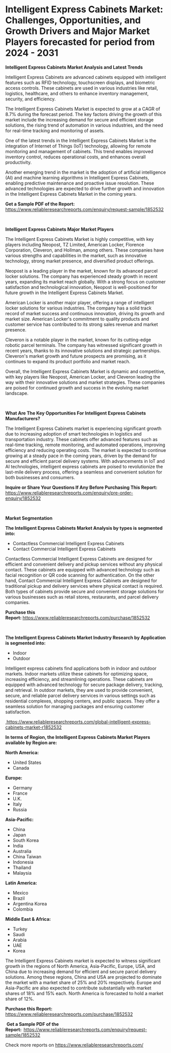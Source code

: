 <p><h1>Intelligent Express Cabinets Market: Challenges, Opportunities, and Growth Drivers and Major Market Players forecasted for period from 2024 - 2031</h1></p><p><strong>Intelligent Express Cabinets Market Analysis and Latest Trends</strong></p>
<p><p>Intelligent Express Cabinets are advanced cabinets equipped with intelligent features such as RFID technology, touchscreen displays, and biometric access controls. These cabinets are used in various industries like retail, logistics, healthcare, and others to enhance inventory management, security, and efficiency.</p><p>The Intelligent Express Cabinets Market is expected to grow at a CAGR of 8.7% during the forecast period. The key factors driving the growth of this market include the increasing demand for secure and efficient storage solutions, the rising trend of automation in various industries, and the need for real-time tracking and monitoring of assets.</p><p>One of the latest trends in the Intelligent Express Cabinets Market is the integration of Internet of Things (IoT) technology, allowing for remote monitoring and management of cabinets. This trend enables improved inventory control, reduces operational costs, and enhances overall productivity.</p><p>Another emerging trend in the market is the adoption of artificial intelligence (AI) and machine learning algorithms in Intelligent Express Cabinets, enabling predictive maintenance and proactive issue resolution. These advanced technologies are expected to drive further growth and innovation in the Intelligent Express Cabinets Market in the coming years.</p></p>
<p><strong>Get a Sample PDF of the Report:&nbsp;</strong> <a href="https://www.reliableresearchreports.com/enquiry/request-sample/1852532">https://www.reliableresearchreports.com/enquiry/request-sample/1852532</a></p>
<p>&nbsp;</p>
<p><strong>Intelligent Express Cabinets Major Market Players</strong></p>
<p><p>The Intelligent Express Cabinets Market is highly competitive, with key players including Neopost, TZ Limited, American Locker, Florence Corporation, Cleveron, and Hollman, among others. These companies have various strengths and capabilities in the market, such as innovative technology, strong market presence, and diversified product offerings.</p><p>Neopost is a leading player in the market, known for its advanced parcel locker solutions. The company has experienced steady growth in recent years, expanding its market reach globally. With a strong focus on customer satisfaction and technological innovation, Neopost is well-positioned for future growth in the Intelligent Express Cabinets Market.</p><p>American Locker is another major player, offering a range of intelligent locker solutions for various industries. The company has a solid track record of market success and continuous innovation, driving its growth and market size. American Locker's commitment to quality products and customer service has contributed to its strong sales revenue and market presence.</p><p>Cleveron is a notable player in the market, known for its cutting-edge robotic parcel terminals. The company has witnessed significant growth in recent years, thanks to its innovative solutions and strategic partnerships. Cleveron's market growth and future prospects are promising, as it continues to expand its product portfolio and market reach.</p><p>Overall, the Intelligent Express Cabinets Market is dynamic and competitive, with key players like Neopost, American Locker, and Cleveron leading the way with their innovative solutions and market strategies. These companies are poised for continued growth and success in the evolving market landscape.</p></p>
<p>&nbsp;</p>
<p><strong>What Are The Key Opportunities For Intelligent Express Cabinets Manufacturers?</strong></p>
<p><p>The Intelligent Express Cabinets market is experiencing significant growth due to increasing adoption of smart technologies in logistics and transportation industry. These cabinets offer advanced features such as real-time tracking, remote monitoring, and automated operations, improving efficiency and reducing operating costs. The market is expected to continue growing at a steady pace in the coming years, driven by the demand for secure and efficient parcel delivery systems. With advancements in IoT and AI technologies, intelligent express cabinets are poised to revolutionize the last-mile delivery process, offering a seamless and convenient solution for both businesses and consumers.</p></p>
<p><strong>Inquire or Share Your Questions If Any Before Purchasing This Report:</strong> <a href="https://www.reliableresearchreports.com/enquiry/pre-order-enquiry/1852532">https://www.reliableresearchreports.com/enquiry/pre-order-enquiry/1852532</a></p>
<p>&nbsp;</p>
<p><strong>Market Segmentation</strong></p>
<p><strong>The Intelligent Express Cabinets Market Analysis by types is segmented into:</strong></p>
<p><ul><li>Contactless Commercial Intelligent Express Cabinets</li><li>Contact Commercial Intelligent Express Cabinets</li></ul></p>
<p><p>Contactless Commercial Intelligent Express Cabinets are designed for efficient and convenient delivery and pickup services without any physical contact. These cabinets are equipped with advanced technology such as facial recognition or QR code scanning for authentication. On the other hand, Contact Commercial Intelligent Express Cabinets are designed for traditional pickup and delivery services where physical contact is required. Both types of cabinets provide secure and convenient storage solutions for various businesses such as retail stores, restaurants, and parcel delivery companies.</p></p>
<p><strong>Purchase this Report:&nbsp;</strong><a href="https://www.reliableresearchreports.com/purchase/1852532">https://www.reliableresearchreports.com/purchase/1852532</a></p>
<p>&nbsp;</p>
<p><strong>The Intelligent Express Cabinets Market Industry Research by Application is segmented into:</strong></p>
<p><ul><li>Indoor</li><li>Outdoor</li></ul></p>
<p><p>Intelligent express cabinets find applications both in indoor and outdoor markets. Indoor markets utilize these cabinets for optimizing space, increasing efficiency, and streamlining operations. These cabinets are equipped with advanced technology for secure package delivery, tracking, and retrieval. In outdoor markets, they are used to provide convenient, secure, and reliable parcel delivery services in various settings such as residential complexes, shopping centers, and public spaces. They offer a seamless solution for managing packages and ensuring customer satisfaction.</p></p>
<p><a href="https://www.reliableresearchreports.com/global-intelligent-express-cabinets-market-r1852532">&nbsp;https://www.reliableresearchreports.com/global-intelligent-express-cabinets-market-r1852532</a></p>
<p><strong>In terms of Region, the Intelligent Express Cabinets Market Players available by Region are:</strong></p>
<p>
    <p> <strong> North America: </strong>
        <ul>
            <li>United States</li>
            <li>Canada</li>
        </ul>
        </p> 
    <p> <strong> Europe: </strong>
        <ul>
            <li>Germany</li>
            <li>France</li>
            <li>U.K.</li>
            <li>Italy</li>
            <li>Russia</li>
        </ul>
        </p> 
    <p> <strong> Asia-Pacific: </strong>
        <ul>
            <li>China</li>
            <li>Japan</li>
            <li>South Korea</li>
            <li>India</li>
            <li>Australia</li>
            <li>China Taiwan</li>
            <li>Indonesia</li>
            <li>Thailand</li>
            <li>Malaysia</li>
        </ul>
        </p> 
    <p> <strong> Latin America: </strong>
        <ul>
            <li>Mexico</li>
            <li>Brazil</li>
            <li>Argentina Korea</li>
            <li>Colombia</li>
        </ul>
        </p> 
    <p> <strong> Middle East & Africa: </strong>
        <ul>
            <li>Turkey</li>
            <li>Saudi</li>
            <li>Arabia</li>
            <li>UAE</li>
            <li>Korea</li>
        </ul>
    </p>
    </p>
<p><p>The Intelligent Express Cabinets market is expected to witness significant growth in the regions of North America, Asia-Pacific, Europe, USA, and China due to increasing demand for efficient and secure parcel delivery solutions. Among these regions, China and USA are projected to dominate the market with a market share of 25% and 20% respectively. Europe and Asia-Pacific are also expected to contribute substantially with market shares of 18% and 15% each. North America is forecasted to hold a market share of 12%.</p></p>
<p><strong>Purchase this Report: </strong><a href="https://www.reliableresearchreports.com/purchase/1852532">https://www.reliableresearchreports.com/purchase/1852532</a></p>
<p>&nbsp;<strong>Get a Sample PDF of the Report:&nbsp;&nbsp;</strong><a href="https://www.reliableresearchreports.com/enquiry/request-sample/1852532">https://www.reliableresearchreports.com/enquiry/request-sample/1852532</a></p>
<p><strong></strong></p>
<p>Check more reports on <a href="https://www.reliableresearchreports.com/">https://www.reliableresearchreports.com/</a></p>